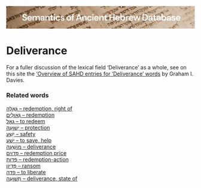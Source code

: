 <html><body><img id="banner" src="../../images/banners/banner.png" alt="banner" /></body></html>

# **Deliverance**

For a fuller discussion of the lexical field ‘Deliverance’ as a whole, see on this site the 
<a href="/sahd/miscellaneous/overview_deliverance/">‘Overview
of SAHD entries for ‘Deliverance’ words</a> by Graham I. Davies.


### Related words
[גְּאֻלָּה – redemption, right of](../words/g2ullah.md)<br>[גְּאוּלִים – redemption](../words/g2ulim.md)<br>[גאל – to redeem](../words/g-2-l.md)<br>[יְשׁוּעָה – protection](../words/yshu3ah.md)<br>[יֵשַׁע – safety](../words/yesha3.md)<br>[ישׁע – to save, help](../words/y-sh-3.md)<br>[מוֹשָׁעָה – deliverance](../words/mosha3ah.md)<br>[פְּדוּיִם – redemption price](../words/pduyim.md)<br>[פְּדוּת – redemption-action](../words/pduth.md)<br>[פִּדְיוֹן – ransom](../words/pidyon.md)<br>[פדה – to liberate](../words/p-d-h.md)<br>[תְּשׁוּעָה – deliverance, state of](../words/thshu3ah.md)<br>